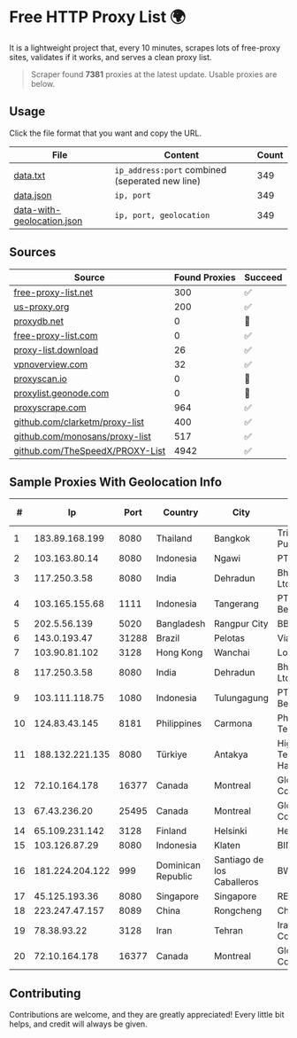 
# Free HTTP Proxy List 🌍

It is a lightweight project that, every 10 minutes, scrapes lots of free-proxy sites, validates if it works, and serves a clean proxy list.


> Scraper found **7381** proxies at the latest update. Usable proxies are below.

## Usage

Click the file format that you want and copy the URL.


|File|Content|Count|
|----|-------|-----|
|[data.txt](https://raw.githubusercontent.com/themiralay/Proxy-List-World/master/data.txt)|`ip_address:port` combined (seperated new line)|349|
|[data.json](https://raw.githubusercontent.com/themiralay/Proxy-List-World/master/data.json)|`ip, port`|349|
|[data-with-geolocation.json](https://raw.githubusercontent.com/themiralay/Proxy-List-World/master/data-with-geolocation.json)|`ip, port, geolocation`|349|

## Sources

|Source|Found Proxies|Succeed|
|------|-------------|-------|
|[free-proxy-list.net](https://free-proxy-list.net)|300|✅|
|[us-proxy.org](https://www.us-proxy.org)|200|✅|
|[proxydb.net](http://proxydb.net)|0|🚫|
|[free-proxy-list.com](https://free-proxy-list.com/?page=&port=&type%5B%5D=http&type%5B%5D=https&up_time=0&search=Search)|0|✅|
|[proxy-list.download](https://www.proxy-list.download/HTTP)|26|✅|
|[vpnoverview.com](https://vpnoverview.com/privacy/anonymous-browsing/free-proxy-servers)|32|✅|
|[proxyscan.io](https://www.proxyscan.io)|0|🚫|
|[proxylist.geonode.com](https://proxylist.geonode.com/api/proxy-list?limit=300&page=1&sort_by=lastChecked&sort_type=desc&protocols=http,https)|0|🚫|
|[proxyscrape.com](https://api.proxyscrape.com/v2/?request=displayproxies&protocol=http&timeout=10000&country=all&ssl=all&anonymity=all)|964|✅|
|[github.com/clarketm/proxy-list](https://raw.githubusercontent.com/clarketm/proxy-list/master/proxy-list-raw.txt)|400|✅|
|[github.com/monosans/proxy-list](https://raw.githubusercontent.com/monosans/proxy-list/main/proxies/http.txt)|517|✅|
|[github.com/TheSpeedX/PROXY-List](https://raw.githubusercontent.com/TheSpeedX/PROXY-List/master/http.txt)|4942|✅|


## Sample Proxies With Geolocation Info

|#|Ip|Port|Country|City|Internet Service Provider|
|-|--|----|-------|----|-------------------------|
|1|183.89.168.199|8080|Thailand|Bangkok|Triple T Broadband Public Company Limited|
|2|103.163.80.14|8080|Indonesia|Ngawi|PT Data Arta Sedaya|
|3|117.250.3.58|8080|India|Dehradun|Bharat Sanchar Nigam Ltd|
|4|103.165.155.68|1111|Indonesia|Tangerang|PT Jaringan Keluarga Bersama|
|5|202.5.56.139|5020|Bangladesh|Rangpur City|BBTS-NEW|
|6|143.0.193.47|31288|Brazil|Pelotas|Viavetorial Internet Ltda|
|7|103.90.81.102|3128|Hong Kong|Wanchai|Lonlife Technology Co.|
|8|117.250.3.58|8080|India|Dehradun|Bharat Sanchar Nigam Ltd|
|9|103.111.118.75|1080|Indonesia|Tulungagung|PT Dimensi Jaringan Bersinar|
|10|124.83.43.145|8181|Philippines|Carmona|Philippine Long Distance Telephone Co.|
|11|188.132.221.135|8080|Türkiye|Antakya|High Speed Telekomunikasyon ve Hab. Hiz. Ltd. Sti.|
|12|72.10.164.178|16377|Canada|Montreal|GloboTech Communications|
|13|67.43.236.20|25495|Canada|Montreal|GloboTech Communications|
|14|65.109.231.142|3128|Finland|Helsinki|Hetzner Online GmbH|
|15|103.126.87.29|8080|Indonesia|Klaten|BINTANGPERKASAORION|
|16|181.224.204.122|999|Dominican Republic|Santiago de los Caballeros|BW TELECOM|
|17|45.125.193.36|8080|Singapore|Singapore|READYSERVER|
|18|223.247.47.157|8089|China|Rongcheng|Chinanet|
|19|78.38.93.22|3128|Iran|Tehran|Iran Telecommunication Company PJS|
|20|72.10.164.178|16377|Canada|Montreal|GloboTech Communications|



## Contributing

Contributions are welcome, and they are greatly appreciated! Every
little bit helps, and credit will always be given.

